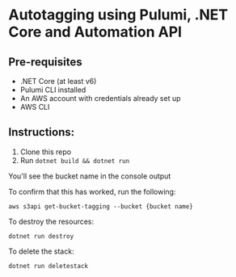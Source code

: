 # Autotagging using Pulumi, .NET Core and Automation API

## Pre-requisites

- .NET Core (at least v6)
- Pulumi CLI installed
- An AWS account with credentials already set up 
- AWS CLI

## Instructions:

1. Clone this repo
1. Run `dotnet build && dotnet run`

You'll see the bucket name in the console output

To confirm that this has worked, run the following:

`aws s3api get-bucket-tagging --bucket {bucket name}`

To destroy the resources:

`dotnet run destroy`

To delete the stack:

`dotnet run deletestack`
